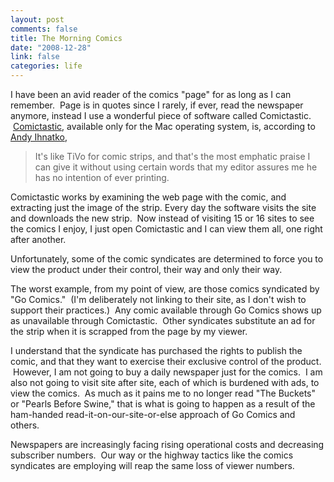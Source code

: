 ```yaml
--- 
layout: post
comments: false
title: The Morning Comics
date: "2008-12-28"
link: false
categories: life
---
```

I have been an avid reader of the comics "page" for as long as I can remember.  Page is in quotes since I rarely, if ever, read the newspaper anymore, instead I use a wonderful piece of software called Comictastic.  <a title="Comictastic" href="http://www.spiny.com/comictastic/" target="_blank">Comictastic</a>, available only for the Mac operating system, is, according to <a title="Andy Ihnatko" href="http://www.suntimes.com/technology/ihnatko/index.html" target="_blank">Andy Ihnatko</a>,
<blockquote>It's like TiVo for comic strips, and that's the most emphatic praise I can give it without using certain words that my editor assures me he has no intention of ever printing.</blockquote>
Comictastic works by examining the web page with the comic, and extracting just the image of the strip. Every day the software visits the site and downloads the new strip.  Now instead of visiting 15 or 16 sites to see the comics I enjoy, I just open Comictastic and I can view them all, one right after another.

Unfortunately, some of the comic syndicates are determined to force you to view the product under their control, their way and only their way.

The worst example, from my point of view, are those comics syndicated by "Go Comics."  (I'm deliberately not linking to their site, as I don't wish to support their practices.)  Any comic available through Go Comics shows up as unavailable through Comictastic.  Other syndicates substitute an ad for the strip when it is scrapped from the page by my viewer.

I understand that the syndicate has purchased the rights to publish the comic, and that they want to exercise their exclusive control of the product.  However, I am not going to buy a daily newspaper just for the comics.  I am also not going to visit site after site, each of which is burdened with ads, to view the comics.  As much as it pains me to no longer read "The Buckets" or "Pearls Before Swine," that is what is going to happen as a result of the ham-handed read-it-on-our-site-or-else approach of Go Comics and others.

Newspapers are increasingly facing rising operational costs and decreasing subscriber numbers.  Our way or the highway tactics like the comics syndicates are employing will reap the same loss of viewer numbers.
